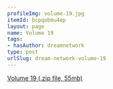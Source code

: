 ```yaml
---
profileImg: volume-19.jpg
itemId: bcpqobmu4ep
layout: page
name: Volume 19
tags:
- hasAuthor: dreamnetwork
type: post
urlSlug: dream-network-volume-19
---
```

<a href="../files/Volume_19.zip" download>Volume 19 (.zip file, 55mb)</a>